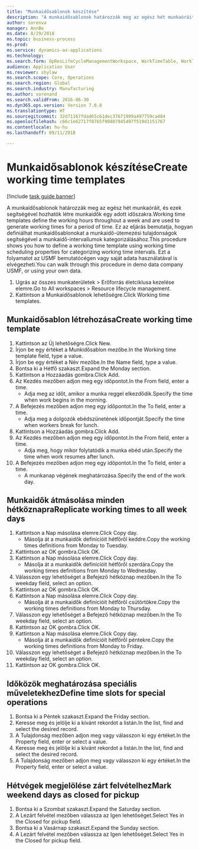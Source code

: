 ```yaml
--- 
title: "Munkaidősablonok készítése"
description: "A munkaidősablonok határozzák meg az egész hét munkaóráit, és ezek segítségével hozhatók létre munkaidők egy adott időszakra."
author: sorenva
manager: AnnBe
ms.date: 8/29/2018
ms.topic: business-process
ms.prod: 
ms.service: dynamics-ax-applications
ms.technology: 
ms.search.form: OpResLifeCycleManagementWorkspace, WorkTimeTable, WorkTimeCopyDayDialog
audience: Application User
ms.reviewer: shylaw
ms.search.scope: Core, Operations
ms.search.region: Global
ms.search.industry: Manufacturing
ms.author: sorenand
ms.search.validFrom: 2016-06-30
ms.dyn365.ops.version: Version 7.0.0
ms.translationtype: HT
ms.sourcegitcommit: 32d71167fdad65cb1dec37671999a497759ca484
ms.openlocfilehash: c66c1e62717f0765f99407945497f519d1151767
ms.contentlocale: hu-hu
ms.lasthandoff: 09/11/2018

---
```

# <a name="create-working-time-templates"></a><span data-ttu-id="fc8fd-103">Munkaidősablonok készítése</span><span class="sxs-lookup"><span data-stu-id="fc8fd-103">Create working time templates</span></span>

[!include [task guide banner](../../includes/task-guide-banner.md)]

<span data-ttu-id="fc8fd-104">A munkaidősablonok határozzák meg az egész hét munkaóráit, és ezek segítségével hozhatók létre munkaidők egy adott időszakra.</span><span class="sxs-lookup"><span data-stu-id="fc8fd-104">Working time templates define the working hours throughout a week and are used to generate working times for a period of time.</span></span> <span data-ttu-id="fc8fd-105">Ez az eljárás bemutatja, hogyan definiálhat munkaidősablonokat a munkaidő-ütemezési tulajdonságok segítségével a munkaidő-intervallumok kategorizálásához.</span><span class="sxs-lookup"><span data-stu-id="fc8fd-105">This procedure shows you how to define a working time template using working time scheduling properties for categorizing working time intervals.</span></span> <span data-ttu-id="fc8fd-106">Ezt a folyamatot az USMF bemutatócégen vagy saját adata használatával is elvégezheti.</span><span class="sxs-lookup"><span data-stu-id="fc8fd-106">You can walk through this procedure in demo data company USMF, or using your own data.</span></span>

1. <span data-ttu-id="fc8fd-107">Ugrás az összes munkaterületek > Erőforrás életciklusa kezelése elemre.</span><span class="sxs-lookup"><span data-stu-id="fc8fd-107">Go to All workspaces > Resource lifecycle management.</span></span>
2. <span data-ttu-id="fc8fd-108">Kattintson a Munkaidősablonok lehetőségre.</span><span class="sxs-lookup"><span data-stu-id="fc8fd-108">Click Working time templates.</span></span>

## <a name="create-working-time-template"></a><span data-ttu-id="fc8fd-109">Munkaidősablon létrehozása</span><span class="sxs-lookup"><span data-stu-id="fc8fd-109">Create working time template</span></span>
1. <span data-ttu-id="fc8fd-110">Kattintson az Új lehetőségre.</span><span class="sxs-lookup"><span data-stu-id="fc8fd-110">Click New.</span></span>
2. <span data-ttu-id="fc8fd-111">Írjon be egy értéket a Munkidősablon mezőbe.</span><span class="sxs-lookup"><span data-stu-id="fc8fd-111">In the Working time template field, type a value.</span></span>
3. <span data-ttu-id="fc8fd-112">Írjon be egy értéket a Név mezőbe.</span><span class="sxs-lookup"><span data-stu-id="fc8fd-112">In the Name field, type a value.</span></span>
4. <span data-ttu-id="fc8fd-113">Bontsa ki a Hétfő szakaszt.</span><span class="sxs-lookup"><span data-stu-id="fc8fd-113">Expand the Monday section.</span></span>
5. <span data-ttu-id="fc8fd-114">Kattintson a Hozzáadás gombra.</span><span class="sxs-lookup"><span data-stu-id="fc8fd-114">Click Add.</span></span>
6. <span data-ttu-id="fc8fd-115">Az Kezdés mezőben adjon meg egy időpontot.</span><span class="sxs-lookup"><span data-stu-id="fc8fd-115">In the From field, enter a time.</span></span>
    * <span data-ttu-id="fc8fd-116">Adja meg az időt, amikor a munka reggel elkezdődik.</span><span class="sxs-lookup"><span data-stu-id="fc8fd-116">Specify the time when work begins in the morning.</span></span>  
7. <span data-ttu-id="fc8fd-117">A Befejezés mezőben adjon meg egy időpontot.</span><span class="sxs-lookup"><span data-stu-id="fc8fd-117">In the To field, enter a time.</span></span>
    * <span data-ttu-id="fc8fd-118">Adja meg a dolgozók ebédszünetének időpontját.</span><span class="sxs-lookup"><span data-stu-id="fc8fd-118">Specify the time when workers break for lunch.</span></span>  
8. <span data-ttu-id="fc8fd-119">Kattintson a Hozzáadás gombra.</span><span class="sxs-lookup"><span data-stu-id="fc8fd-119">Click Add.</span></span>
9. <span data-ttu-id="fc8fd-120">Az Kezdés mezőben adjon meg egy időpontot.</span><span class="sxs-lookup"><span data-stu-id="fc8fd-120">In the From field, enter a time.</span></span>
    * <span data-ttu-id="fc8fd-121">Adja meg, hogy mikor folytatódik a munka ebéd után.</span><span class="sxs-lookup"><span data-stu-id="fc8fd-121">Specify the time when work resumes after lunch.</span></span>  
10. <span data-ttu-id="fc8fd-122">A Befejezés mezőben adjon meg egy időpontot.</span><span class="sxs-lookup"><span data-stu-id="fc8fd-122">In the To field, enter a time.</span></span>
    * <span data-ttu-id="fc8fd-123">A munkanap végének meghatározása.</span><span class="sxs-lookup"><span data-stu-id="fc8fd-123">Specify the end of the work day.</span></span>  

## <a name="replicate-working-times-to-all-week-days"></a><span data-ttu-id="fc8fd-124">Munkaidők átmásolása minden hétköznapra</span><span class="sxs-lookup"><span data-stu-id="fc8fd-124">Replicate working times to all week days</span></span>
1. <span data-ttu-id="fc8fd-125">Kattintson a Nap másolása elemre.</span><span class="sxs-lookup"><span data-stu-id="fc8fd-125">Click Copy day.</span></span>
    * <span data-ttu-id="fc8fd-126">Másolja át a munkaidők definícióit hétfőről keddre.</span><span class="sxs-lookup"><span data-stu-id="fc8fd-126">Copy the working times definitions from Monday to Tuesday.</span></span>  
2. <span data-ttu-id="fc8fd-127">Kattintson az OK gombra.</span><span class="sxs-lookup"><span data-stu-id="fc8fd-127">Click OK.</span></span>
3. <span data-ttu-id="fc8fd-128">Kattintson a Nap másolása elemre.</span><span class="sxs-lookup"><span data-stu-id="fc8fd-128">Click Copy day.</span></span>
    * <span data-ttu-id="fc8fd-129">Másolja át a munkaidők definícióit hétfőről szerdára.</span><span class="sxs-lookup"><span data-stu-id="fc8fd-129">Copy the working times definitions from Monday to Wednesday.</span></span>  
4. <span data-ttu-id="fc8fd-130">Válasszon egy lehetőséget a Befejező hétköznap mezőben.</span><span class="sxs-lookup"><span data-stu-id="fc8fd-130">In the To weekday field, select an option.</span></span>
5. <span data-ttu-id="fc8fd-131">Kattintson az OK gombra.</span><span class="sxs-lookup"><span data-stu-id="fc8fd-131">Click OK.</span></span>
6. <span data-ttu-id="fc8fd-132">Kattintson a Nap másolása elemre.</span><span class="sxs-lookup"><span data-stu-id="fc8fd-132">Click Copy day.</span></span>
    * <span data-ttu-id="fc8fd-133">Másolja át a munkaidők definícióit hétfőről csütörtökre.</span><span class="sxs-lookup"><span data-stu-id="fc8fd-133">Copy the working times definitions from Monday to Thursday.</span></span>  
7. <span data-ttu-id="fc8fd-134">Válasszon egy lehetőséget a Befejező hétköznap mezőben.</span><span class="sxs-lookup"><span data-stu-id="fc8fd-134">In the To weekday field, select an option.</span></span>
8. <span data-ttu-id="fc8fd-135">Kattintson az OK gombra.</span><span class="sxs-lookup"><span data-stu-id="fc8fd-135">Click OK.</span></span>
9. <span data-ttu-id="fc8fd-136">Kattintson a Nap másolása elemre.</span><span class="sxs-lookup"><span data-stu-id="fc8fd-136">Click Copy day.</span></span>
    * <span data-ttu-id="fc8fd-137">Másolja át a munkaidők definícióit hétfőről péntekre.</span><span class="sxs-lookup"><span data-stu-id="fc8fd-137">Copy the working times definitions from Monday to Friday.</span></span>  
10. <span data-ttu-id="fc8fd-138">Válasszon egy lehetőséget a Befejező hétköznap mezőben.</span><span class="sxs-lookup"><span data-stu-id="fc8fd-138">In the To weekday field, select an option.</span></span>
11. <span data-ttu-id="fc8fd-139">Kattintson az OK gombra.</span><span class="sxs-lookup"><span data-stu-id="fc8fd-139">Click OK.</span></span>

## <a name="define-time-slots-for-special-operations"></a><span data-ttu-id="fc8fd-140">Időközök meghatározása speciális műveletekhez</span><span class="sxs-lookup"><span data-stu-id="fc8fd-140">Define time slots for special operations</span></span>
1. <span data-ttu-id="fc8fd-141">Bontsa ki a Péntek szakaszt.</span><span class="sxs-lookup"><span data-stu-id="fc8fd-141">Expand the Friday section.</span></span>
2. <span data-ttu-id="fc8fd-142">Keresse meg és jelölje ki a kívánt rekordot a listán.</span><span class="sxs-lookup"><span data-stu-id="fc8fd-142">In the list, find and select the desired record.</span></span>
3. <span data-ttu-id="fc8fd-143">A Tulajdonság mezőben adjon meg vagy válasszon ki egy értéket.</span><span class="sxs-lookup"><span data-stu-id="fc8fd-143">In the Property field, enter or select a value.</span></span>
4. <span data-ttu-id="fc8fd-144">Keresse meg és jelölje ki a kívánt rekordot a listán.</span><span class="sxs-lookup"><span data-stu-id="fc8fd-144">In the list, find and select the desired record.</span></span>
5. <span data-ttu-id="fc8fd-145">A Tulajdonság mezőben adjon meg vagy válasszon ki egy értéket.</span><span class="sxs-lookup"><span data-stu-id="fc8fd-145">In the Property field, enter or select a value.</span></span>

## <a name="mark-weekend-days-as-closed-for-pickup"></a><span data-ttu-id="fc8fd-146">Hétvégek megjelölése zárt felvételhez</span><span class="sxs-lookup"><span data-stu-id="fc8fd-146">Mark weekend days as closed for pickup</span></span>
1. <span data-ttu-id="fc8fd-147">Bontsa ki a Szombat szakaszt.</span><span class="sxs-lookup"><span data-stu-id="fc8fd-147">Expand the Saturday section.</span></span>
2. <span data-ttu-id="fc8fd-148">A Lezárt felvétel mezőben válassza az Igen lehetőséget.</span><span class="sxs-lookup"><span data-stu-id="fc8fd-148">Select Yes in the Closed for pickup field.</span></span>
3. <span data-ttu-id="fc8fd-149">Bontsa ki a Vasárnap szakaszt.</span><span class="sxs-lookup"><span data-stu-id="fc8fd-149">Expand the Sunday section.</span></span>
4. <span data-ttu-id="fc8fd-150">A Lezárt felvétel mezőben válassza az Igen lehetőséget.</span><span class="sxs-lookup"><span data-stu-id="fc8fd-150">Select Yes in the Closed for pickup field.</span></span>


